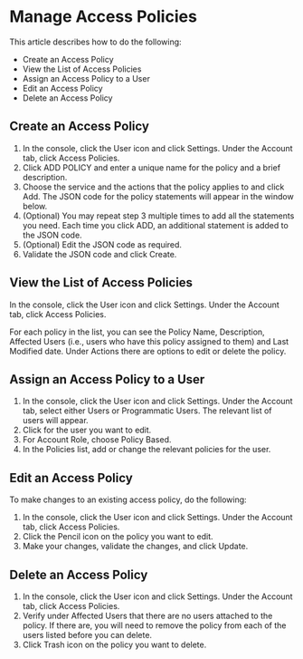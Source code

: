# Manage Access Policies

This article describes how to do the following:
* Create an Access Policy
* View the List of Access Policies
* Assign an Access Policy to a User
* Edit an Access Policy
* Delete an Access Policy

## Create an Access Policy
1. In the console, click the User icon and click Settings. Under the Account tab, click Access Policies.
2. Click ADD POLICY and enter a unique name for the policy and a brief description.
3. Choose the service and the actions that the policy applies to and click Add. The JSON code for the policy statements will appear in the window below.
4. (Optional) You may repeat step 3 multiple times to add all the statements you need. Each time you click ADD, an additional statement is added to the JSON code.
5. (Optional) Edit the JSON code as required.
6. Validate the JSON code and click Create.

## View the List of Access Policies

In the console, click the User icon and click Settings. Under the Account tab, click Access Policies.



For each policy in the list, you can see the Policy Name, Description, Affected Users (i.e., users who have this policy assigned to them) and Last Modified date. Under Actions there are options to edit or delete the policy.

## Assign an Access Policy to a User
1. In the console, click the User icon and click Settings. Under the Account tab, select either Users or Programmatic Users. The relevant list of users will appear.
2. Click  for the user you want to edit.
3. For Account Role, choose Policy Based.
4. In the Policies list, add or change the relevant policies for the user.



## Edit an Access Policy

To make changes to an existing access policy, do the following:
1. In the console, click the User icon and click Settings. Under the Account tab, click Access Policies.
2. Click the Pencil icon on the policy you want to edit.
3. Make your changes, validate the changes, and click Update.



## Delete an Access Policy
1. In the console, click the User icon and click Settings. Under the Account tab, click Access Policies.
2. Verify under Affected Users that there are no users attached to the policy. If there are, you will need to remove the policy from each of the users listed before you can delete.
3. Click Trash icon on the policy you want to delete.
